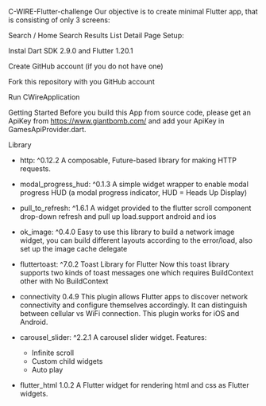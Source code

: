 C-WIRE-Flutter-challenge
Our objective is to create minimal Flutter app, that is consisting of only 3 screens:

Search / Home
Search Results List
Detail Page
Setup:

Instal Dart SDK 2.9.0 and Flutter 1.20.1

Create GitHub account (if you do not have one)

Fork this repository with you GitHub account

Run CWireApplication

Getting Started
Before you build this App from source code, please get an ApiKey from https://www.giantbomb.com/ and add your ApiKey in GamesApiProvider.dart.

Library
 - http: ^0.12.2
 A composable, Future-based library for making HTTP requests.

 - modal_progress_hud: ^0.1.3
 A simple widget wrapper to enable modal progress HUD (a modal progress indicator, HUD = Heads Up Display)
 
 - pull_to_refresh: ^1.6.1
 A widget provided to the flutter scroll component drop-down refresh and pull up load.support android and ios
 
 - ok_image: ^0.4.0
 Easy to use this library to build a network image widget, you can build different layouts according to the error/load, also set up the image cache delegate
 
 - fluttertoast: ^7.0.2
 Toast Library for Flutter
 Now this toast library supports two kinds of toast messages one which requires BuildContext other with No BuildContext

 - connectivity 0.4.9
 This plugin allows Flutter apps to discover network connectivity and configure themselves accordingly. It can distinguish between cellular vs WiFi connection. This plugin works  for iOS and Android.
 
 - carousel_slider: ^2.2.1
 A carousel slider widget.
 Features: 
	- Infinite scroll
	- Custom child widgets
	- Auto play

 - flutter_html 1.0.2
 A Flutter widget for rendering html and css as Flutter widgets.




